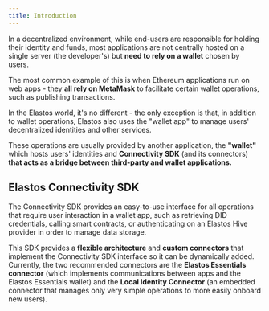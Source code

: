 ```yaml
---
title: Introduction
---
```


In a decentralized environment, while end-users are responsible for holding their identity and funds, most applications are not centrally hosted on a single server (the developer's) but **need to rely on a wallet** chosen by users.

The most common example of this is when Ethereum applications run on web apps - they **all rely on MetaMask** to facilitate certain wallet operations, such as publishing transactions.

In the Elastos world, it's no different - the only exception is that, in addition to wallet operations, Elastos also uses the "wallet app" to manage users' decentralized identities and other services.

These operations are usually provided by another application, the **"wallet"** which hosts users' identities and **Connectivity SDK** (and its connectors) **that acts as a bridge between third-party and wallet applications.**

## Elastos Connectivity SDK

The Connectivity SDK provides an easy-to-use interface for all operations that require user interaction in a wallet app, such as retrieving DID credentials, calling smart contracts, or authenticating on an Elastos Hive provider in order to manage data storage.

This SDK provides a **flexible architecture** and **custom connectors** that implement the Connectivity SDK interface so it can be dynamically added. Currently, the two recommended connectors are the **Elastos Essentials connector** (which implements communications between apps and the Elastos Essentials wallet) and the **Local Identity Connector** (an embedded connector that manages only very simple operations to more easily onboard new users).

